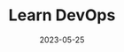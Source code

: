 ---
title: "Learn DevOps"
date: 2023-05-25
draft: false
# description
description: "Learning and implementation of devops process and experience the realtime scenarios"
type : "learning-center"
weight: 6
---